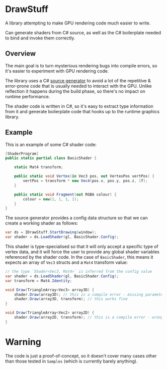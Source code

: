 # DrawStuff

A library attempting to make GPU rendering code much easier to write.

Can generate shaders from C# source, as well as the C# boilerplate needed to bind and invoke them correctly.

## Overview

The main goal is to turn mysterious rendering bugs into compile errors, so it's easier to experiment with GPU rendering code.

The library uses a C# [source generator](https://devblogs.microsoft.com/dotnet/introducing-c-source-generators/) to avoid a lot of the repetitive & error-prone code that is usually needed to interact with the GPU. Unlike reflection it happens during the build phase, so there's no impact on runtime performance.

The shader code is written in C#, so it's easy to extract type information from it and generate boilerplate code that hooks up to the runtime graphics library.

## Example

This is an example of some C# shader code:

```csharp
[ShaderProgram]
public static partial class BasicShader {

    static Mat4 transform;

    public static void Vertex(in Vec3 pos, out VertexPos vertPos) {
        vertPos = transform * new Vec4(pos.x, pos.y, pos.z, 1f);
    }

    public static void Fragment(out RGBA colour) {
        colour = new(1, 1, 1, 1);
    }
}
```

The source generator provides a config data structure so that we can create a working shader as follows:

```csharp
var ds = IDrawStuff.StartDrawing(window);
var shader = ds.LoadShader(gl, BasicShader.Config);
```

This shader is type-specialised so that it will only accept a specific type of vertex data, and it will force the user to provide any global shader variables referenced by the shader code. In the case of `BasicShader`, this means it expects an array of `Vec3` structs and a `Mat4` transform value:

```csharp
// the type `Shader<Vec3, Mat4>` is inferred from the config value
var shader = ds.LoadShader(gl, BasicShader.Config);
var transform = Mat4.Identity;

void Draw(TriangleArray<Vec3> array3D) {
    shader.Draw(array3D); // this is a compile error - missing parameter
    shader.Draw(array3D, transform); // this works fine
}

void Draw(TriangleArray<Vec2> array2D) {
    shader.Draw(array2D, transform); // this is a compile error - wrong vertex type
}
```

# Warning

The code is just a proof-of-concept, so it doesn't cover many cases other than those tested in `Samples` (which is currently barely anything).
